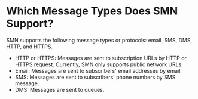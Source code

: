 # Which Message Types Does SMN Support?<a name="smn_faq_0003"></a>

SMN supports the following message types or protocols: email, SMS, DMS, HTTP, and HTTPS.

-   HTTP or HTTPS: Messages are sent to subscription URLs by HTTP or HTTPS request. Currently, SMN only supports public network URLs.
-   Email: Messages are sent to subscribers' email addresses by email.
-   SMS: Messages are sent to subscribers' phone numbers by SMS message.
-   DMS: Messages are sent to queues.


